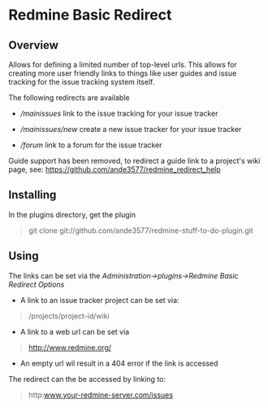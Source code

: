 # Redmine Basic Redirect

## Overview

Allows for defining a limited number of top-level urls.  This allows for creating more user friendly links to things like user guides and issue tracking for the issue tracking system itself.

The following redirects are available

* */mainissues* link to the issue tracking for your issue tracker

* */mainissues/new* create a new issue tracker for your issue tracker

* */forum* link to a forum for the issue tracker

Guide support has been removed, to redirect a guide link to a project's wiki
page, see:  https://github.com/ande3577/redmine_redirect_help

## Installing

In the plugins directory, get the plugin

> git clone git://github.com/ande3577/redmine-stuff-to-do-plugin.git

## Using

The links can be set via the _Administration->plugins->Redmine Basic Redirect Options_

* A link to an issue tracker project can be set via:
> /projects/project-id/wiki

* A link to a web url can be set via
> http://www.redmine.org/

* An empty url wil result in a 404 error if the link is accessed

The redirect can the be accessed by linking to:
> http:www.your-redmine-server.com/issues
